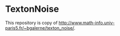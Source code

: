 # TextonNoise
This repository is copy of http://www.math-info.univ-paris5.fr/~bgalerne/texton_noise/.
